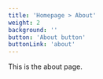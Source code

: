```yaml
---
title: 'Homepage > About'
weight: 2
background: ''
button: 'About button'
buttonLink: 'about'
---
```


This is the about page.
